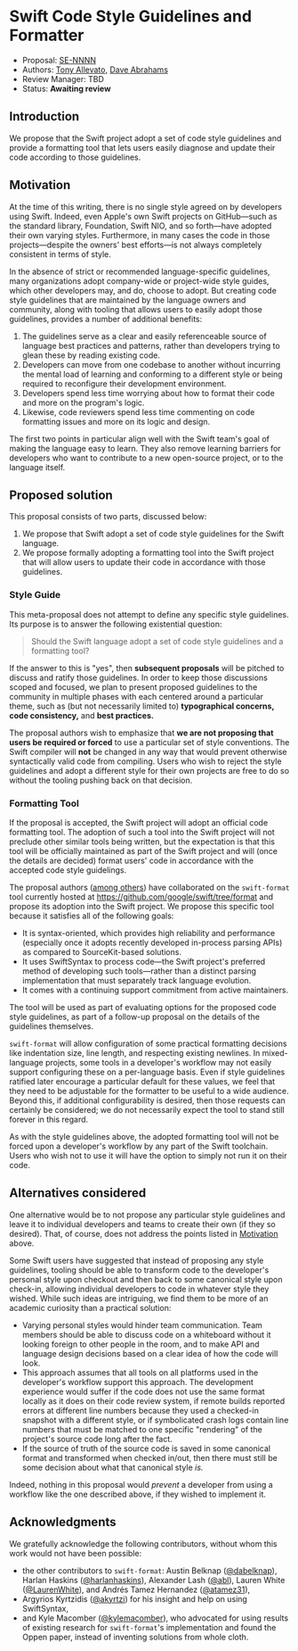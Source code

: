 # Swift Code Style Guidelines and Formatter

* Proposal: [SE-NNNN](NNNN-swift-style-guide-and-formatter.md)
* Authors: [Tony Allevato](https://github.com/allevato), [Dave Abrahams](https://github.com/dabrahams)
* Review Manager: TBD
* Status: **Awaiting review**

## Introduction

We propose that the Swift project adopt a set of code style
guidelines and provide a formatting tool that lets users easily
diagnose and update their code according to those guidelines.

## Motivation

At the time of this writing, there is no single style agreed on
by developers using Swift. Indeed, even Apple's own Swift
projects on GitHub—such as the standard library, Foundation,
Swift NIO, and so forth—have adopted their own varying styles.
Furthermore, in many cases the code in those projects—despite
the owners' best efforts—is not always completely consistent in
terms of style.

In the absence of strict or recommended language-specific
guidelines, many organizations adopt company-wide or project-wide
style guides, which other developers may, and do, choose to
adopt. But creating code style guidelines that are maintained by
the language owners and community, along with tooling that allows
users to easily adopt those guidelines, provides a number of
additional benefits:

1. The guidelines serve as a clear and easily referenceable
   source of language best practices and patterns, rather than
   developers trying to glean these by reading existing code.
1. Developers can move from one codebase to another without
   incurring the mental load of learning and conforming to a
   different style or being required to reconfigure their
   development environment.
1. Developers spend less time worrying about how to format their
   code and more on the program's logic.
1. Likewise, code reviewers spend less time commenting on code
   formatting issues and more on its logic and design.

The first two points in particular align well with the Swift
team's goal of making the language easy to learn. They also
remove learning barriers for developers who want to contribute
to a new open-source project, or to the language itself.

## Proposed solution

This proposal consists of two parts, discussed below:

1. We propose that Swift adopt a set of code style guidelines for
   the Swift language.
2. We propose formally adopting a formatting tool into the Swift
   project that will allow users to update their code in
   accordance with those guidelines.

### Style Guide

This meta-proposal does not attempt to define any specific style
guidelines. Its purpose is to answer the following existential
question:

> Should the Swift language adopt a set of code style guidelines
> and a formatting tool?

If the answer to this is "yes", then **subsequent proposals**
will be pitched to discuss and ratify those guidelines. In order
to keep those discussions scoped and focused, we plan to present
proposed guidelines to the community in multiple phases with each
centered around a particular theme, such as (but not necessarily
limited to) **typographical concerns,** **code consistency,**
and **best practices.**

The proposal authors wish to emphasize that **we are not
proposing that users be required or forced** to use a particular
set of style conventions. The Swift compiler will **not** be
changed in any way that would prevent otherwise syntactically
valid code from compiling. Users who wish to reject the style
guidelines and adopt a different style for their own projects are
free to do so without the tooling pushing back on that decision.

### Formatting Tool

If the proposal is accepted, the Swift project will adopt an
official code formatting tool. The adoption of such a tool into
the Swift project will not preclude other similar tools being
written, but the expectation is that this tool will be officially
maintained as part of the Swift project and will (once the
details are decided) format users' code in accordance with the
accepted code style guidelings.

The proposal authors ([among others](#acknowledgments)) have
collaborated on the `swift-format` tool currently hosted at
https://github.com/google/swift/tree/format and propose its
adoption into the Swift project. We propose this specific tool
because it satisfies all of the following goals:

* It is syntax-oriented, which provides high reliability and
  performance (especially once it adopts recently developed
  in-process parsing APIs) as compared to SourceKit-based
  solutions.
* It uses SwiftSyntax to process code—the Swift project's
  preferred method of developing such tools—rather than a
  distinct parsing implementation that must separately track
  language evolution.
* It comes with a continuing support commitment from active
  maintainers.

The tool will be used as part of evaluating options for the
proposed code style guidelines, as part of a follow-up proposal on
the details of the guidelines themselves.

`swift-format` will allow configuration of some practical
formatting decisions like indentation size, line length, and
respecting existing newlines. In mixed-language projects, some
tools in a developer's workflow may not easily support
configuring these on a per-language basis. Even if style
guidelines ratified later encourage a particular default for
these values, we feel that they need to be adjustable for the
formatter to be useful to a wide audience. Beyond this, if
additional configurability is desired, then those requests can
certainly be considered; we do not necessarily expect the tool
to stand still forever in this regard.

As with the style guidelines above, the adopted formatting tool
will not be forced upon a developer's workflow by any part of the
Swift toolchain. Users who wish not to use it will have the
option to simply not run it on their code.

## Alternatives considered

One alternative would be to not propose any particular style
guidelines and leave it to individual developers and teams to
create their own (if they so desired). That, of course, does not
address the points listed in [Motivation](#motivation) above.

Some Swift users have suggested that instead of proposing any
style guidelines, tooling should be able to transform code
to the developer's personal style upon checkout and then back to
some canonical style upon check-in, allowing individual
developers to code in whatever style they wished. While such
ideas are intriguing, we find them to be more of an academic
curiosity than a practical solution:

* Varying personal styles would hinder team communication. Team
  members should be able to discuss code on a whiteboard without
  it looking foreign to other people in the room, and to make
  API and language design decisions based on a clear idea of how
  the code will look.
* This approach assumes that all tools on all platforms used in
  the developer's workflow support this approach. The development
  experience would suffer if the code does not use the same
  format locally as it does on their code review system, if
  remote builds reported errors at different line numbers because
  they used a checked-in snapshot with a different style, or if
  symbolicated crash logs contain line numbers that must be
  matched to one specific "rendering" of the project's source
  code long after the fact.
* If the source of truth of the source code is saved in some
  canonical format and transformed when checked in/out, then
  there must still be some decision about what that canonical
  style _is._

Indeed, nothing in this proposal would _prevent_ a developer from
using a workflow like the one described above, if they wished to
implement it.

## Acknowledgments

We gratefully acknowledge the following contributors, without
whom this work would not have been possible:

* the other contributors to `swift-format`: Austin Belknap
  ([@dabelknap](https://github.com/dabelknap)),
  Harlan Haskins ([@harlanhaskins](https://github.com/harlanhaskins)),
  Alexander Lash ([@abl](https://github.com/abl)),
  Lauren White ([@LaurenWhite](https://github.com/LaurenWhite)),
  and Andrés Tamez Hernandez ([@atamez31](https://github.com/atamez31)),
* Argyrios Kyrtzidis ([@akyrtzi](https://github.com/akyrtzi)) for
  his insight and help on using SwiftSyntax,
* and Kyle Macomber ([@kylemacomber](https://github.com/kylemacomber)),
  who advocated for using results of existing research for
  `swift-format`'s implementation and found the Oppen paper,
  instead of inventing solutions from whole cloth.
